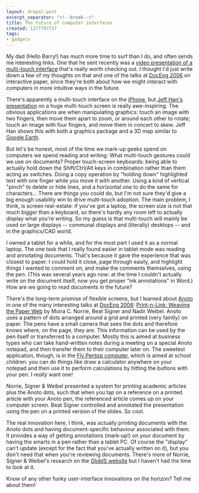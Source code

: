 ```yaml
---
layout: drupal-post
excerpt_separator: "<!--break-->"
title: The future of computer interfaces
created: 1177797737
tags:
- gadgets
---
```

My dad (Hello Barry!) has much more time to surf than I do, and often sends me interesting links. One that he sent recently was a [video presentation of a multi-touch interface][1] that's really worth checking out. I thought I'd just write down a few of my thoughts on that and one of the talks at [DocEng 2006][2] on interactive paper, since they're both about how we might interact with computers in more intuitive ways in the future.

[1]: http://www.ted.com/index.php/talks/view/id/65 "Jeff Han: Unveiling the genius of multi-touch interface design"
[2]: http://www.cwi.nl/events/2006/DocEng2006/ "ACM Symposium on Document Engineering 2006"

<!--break-->

There's apparently a multi-touch interface on the [iPhone][3], but [Jeff Han's presentation][1] on a huge multi-touch screen is really awe-inspiring. The obvious applications are when manipulating graphics: touch an image with two fingers, then move them apart to zoom, or around each other to rotate; touch an image with four fingers, and move them in concert to skew. Jeff Han shows this with both a graphics package and a 3D map similar to [Google Earth][4].

But let's be honest, most of the time we mark-up geeks spend on computers we spend reading and writing. What multi-touch gestures could we use on documents? Proper touch-screen keyboards: being able to actually hold down the Shift/Ctrl/Alt keys in combination rather than them acting as switches. Doing a copy operation by "holding down" highlighted text with one finger while you move it with another. Using a kind of vertical "pinch" to delete or hide lines, and a horizontal one to do the same for characters... There are things you could do, but I'm not sure they'd give a big enough usability win to drive multi-touch adoption. The main problem, I think, is screen real-estate: if you've got a laptop, the screen size is not that much bigger than a keyboard, so there's hardly any room left to actually display what you're writing. So my guess is that multi-touch will mainly be used on large displays -- communal displays and (literally) desktops -- and in the graphics/CAD world.

I owned a tablet for a while, and for the most part I used it as a normal laptop. The one task that I really found easier in tablet mode was reading and annotating documents. That's because it gave the experience that was closest to paper: I could hold it close, page through easily, and highlight things I wanted to comment on, and make the comments themselves, using the pen. (This was several years ago now: at the time I couldn't actually write on the document itself, now you get proper "ink annotations" in Word.) How are we going to read documents in the future?

There's the long-term promise of flexible screens, but I learned about [Anoto][5] in one of the many interesting talks at [DocEng 2006][2]: [Print-n-Link: Weaving the Paper Web][6] by Moira C. Norrie, Beat Signer and Nadir Weibel. Anoto uses a pattern of dots arranged around a grid and printed (very faintly) on paper. The pens have a small camera that sees the dots and therefore knows where, on the page, they are. This information can be used by the pen itself or transferred to a computer. Mostly this is aimed at business types who can take hand-written notes during a meeting on a special Anoto notepad, and then transfer them to their computer later on. The sweetest application, though, is in the [Fly Pentop computer][7], which is aimed at school children: you can do things like draw a calculator anywhere on your notepad and then use it to perform calculations by hitting the buttons with your pen. I *really* want one!

Norrie, Signer & Weibel presented a system for printing academic articles plus the Anoto dots, such that when you tap on a reference on a printed article with your Anoto pen, the referenced article comes up on your computer screen. Beat Signer controlled and annotated the presentation using the pen on a printed version of the slides. So cool.

The real innovation here, I think, was actually printing documents with the Anoto dots and having document-specific behaviour associated with them. It provides a way of getting annotations (mark-up!) on your document by having the smarts in a pen rather than a tablet PC. Of course the "display" can't update (except for the fact that you've actually written on it), but you don't need that when you're reviewing documents. There's more of Norrie, Signer & Weibel's research on the [GlobIS website][8] but I haven't had the time to look at it.

Know of any other funky user-interface innovations on the horizon? Tell me about them!

[3]: http://www.everyipod.com/iphone-faq/iphone-how-multi-touch-interface-works-when-developed.html "iPhone Q&A"
[4]: http://earth.google.com/ "Google Earth"
[5]: http://www.anoto.com/ "Anoto"
[6]: http://www.globis.ethz.ch/script/publication/download?docid=435 "Print-n-Link: Weaving the  Paper Web"
[7]: http://www.flypentop.com/ "Fly Pentop computer"
[8]: http://www.globis.ethz.ch/research/paper/ "Interactive Paper"
